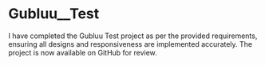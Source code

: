# Gubluu__Test
I have completed the Gubluu Test project as per the provided requirements, ensuring all designs and responsiveness are implemented accurately. The project is now available on GitHub for review.
